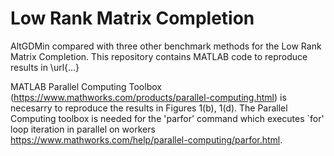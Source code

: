 # Low Rank Matrix Completion
AltGDMin compared with three other benchmark methods for the Low Rank Matrix Completion. 
This repository contains MATLAB code to reproduce results in \url{...}

MATLAB Parallel Computing Toolbox (https://www.mathworks.com/products/parallel-computing.html) is necesarry to reproduce the results in Figures 1(b), 1(d). The Parallel Computing toolbox is needed for the 
'parfor' command which executes `for' loop iteration in parallel on workers https://www.mathworks.com/help/parallel-computing/parfor.html. 

